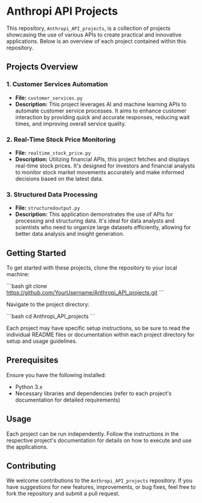 
# Anthropi API Projects

This repository, `Anthropi_API_projects`, is a collection of projects showcasing the use of various APIs to create practical and innovative applications. Below is an overview of each project contained within this repository.

## Projects Overview

### 1. Customer Services Automation

- **File:** `customer_services.py`
- **Description:** This project leverages AI and machine learning APIs to automate customer service processes. It aims to enhance customer interaction by providing quick and accurate responses, reducing wait times, and improving overall service quality.

### 2. Real-Time Stock Price Monitoring

- **File:** `realtime_stock_price.py`
- **Description:** Utilizing financial APIs, this project fetches and displays real-time stock prices. It's designed for investors and financial analysts to monitor stock market movements accurately and make informed decisions based on the latest data.

### 3. Structured Data Processing

- **File:** `structuredoutput.py`
- **Description:** This application demonstrates the use of APIs for processing and structuring data. It's ideal for data analysts and scientists who need to organize large datasets efficiently, allowing for better data analysis and insight generation.

## Getting Started

To get started with these projects, clone the repository to your local machine:

\`\`\`bash
git clone https://github.com/YourUsername/Anthropi_API_projects.git
\`\`\`

Navigate to the project directory:

\`\`\`bash
cd Anthropi_API_projects
\`\`\`

Each project may have specific setup instructions, so be sure to read the individual README files or documentation within each project directory for setup and usage guidelines.

## Prerequisites

Ensure you have the following installed:
- Python 3.x
- Necessary libraries and dependencies (refer to each project's documentation for detailed requirements)

## Usage

Each project can be run independently. Follow the instructions in the respective project's documentation for details on how to execute and use the applications.

## Contributing

We welcome contributions to the `Anthropi_API_projects` repository. If you have suggestions for new features, improvements, or bug fixes, feel free to fork the repository and submit a pull request.
